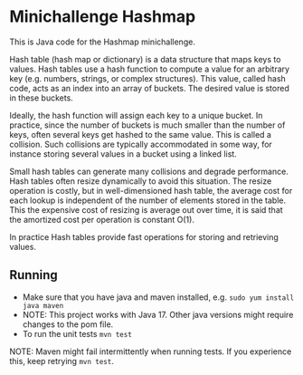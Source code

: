 # Minichallenge Hashmap

This is Java code for the Hashmap minichallenge.

Hash table (hash map or dictionary) is a data structure that maps keys to values. Hash tables use a hash function to
compute a value for an arbitrary key (e.g. numbers, strings, or complex structures). This value, called hash code, acts
as an index into an array of buckets. The desired value is stored in these buckets.

Ideally, the hash function will assign each key to a unique bucket. In practice, since the number of buckets is much smaller
than the number of keys, often several keys get hashed to the same value. This is called a collision.  Such collisions
are typically accommodated in some way, for instance storing several values in a bucket using a linked list.

Small hash tables can generate many collisions and degrade performance. Hash tables often resize dynamically to avoid this situation.
The resize operation is costly, but in well-dimensioned hash table, the average cost for each lookup is independent
of the number of elements stored in the table. This the expensive cost of resizing is average out over time, it is said
that the amortized cost per operation is constant O(1).

In practice Hash tables provide fast operations for storing and retrieving values.

## Running

* Make sure that you have java and maven installed, e.g. `sudo yum install java maven`
* NOTE: This project works with Java 17. Other java versions might require changes to the pom file.
* To run the unit tests `mvn test`

NOTE: Maven might fail intermittently when running tests. If you experience this, keep retrying `mvn test`.
